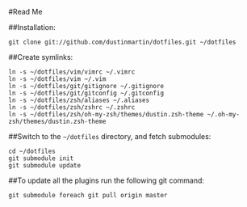 #Read Me

##Installation:

    git clone git://github.com/dustinmartin/dotfiles.git ~/dotfiles

##Create symlinks:

    ln -s ~/dotfiles/vim/vimrc ~/.vimrc
    ln -s ~/dotfiles/vim ~/.vim
    ln -s ~/dotfiles/git/gitignore ~/.gitignore
	ln -s ~/dotfiles/git/gitconfig ~/.gitconfig
	ln -s ~/dotfiles/zsh/aliases ~/.aliases
	ln -s ~/dotfiles/zsh/zshrc ~/.zshrc
	ln -s ~/dotfiles/zsh/oh-my-zsh/themes/dustin.zsh-theme ~/.oh-my-zsh/themes/dustin.zsh-theme

##Switch to the `~/dotfiles` directory, and fetch submodules:

    cd ~/dotfiles
    git submodule init
    git submodule update

##To update all the plugins run the following git command:

	git submodule foreach git pull origin master
